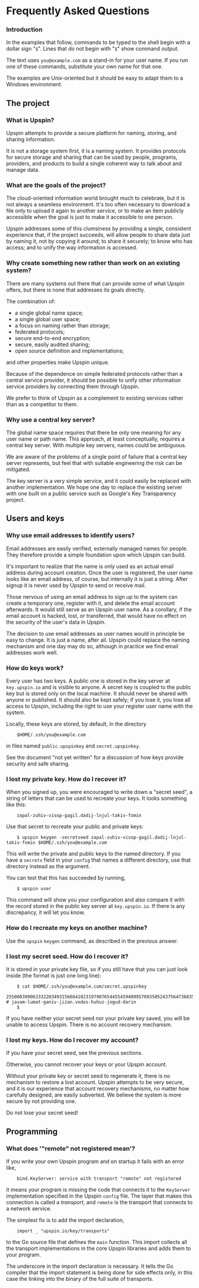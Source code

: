 # Frequently Asked Questions

### Introduction

In the examples that follow, commands to be typed to the shell begin with a dollar sign "`$`".
Lines that do not begin with "`$`" show command output.

The text uses `you@example.com` as a stand-in for your user name.
If you run one of these commands, substitute your own name for that one.

The examples are Unix-oriented but it should be easy to adapt them to a Windows environment.

## The project

### What is Upspin?

Upspin attempts to provide a secure platform for naming, storing, and sharing
information.

It is not a storage system first, it is a naming system.
It provides protocols for secure storage and sharing that can be
used by people, programs, providers, and products to build a single coherent
way to talk about and manage data.

### What are the goals of the project?

The cloud-oriented information world brought much to celebrate,
but it is not always a seamless environment.
It's too often necessary to download a file only to upload it again to
another service, or to make an item publicly accessible when the
goal is just to make it accessible to one person.

Upspin addresses some of this clumsiness by providing a single,
consistent experience that, if the project succeeds, will allow
people to share data just by naming it, not by copying it around;
to share it securely;
to know who has access;
and to unify the way information is accessed.

### Why create something new rather than work on an existing system?

There are many systems out there that can provide some of what
Upspin offers, but there is none that addresses its goals directly.

The combination of:

- a single global name space;
- a single global user space;
- a focus on naming rather than storage;
- federated protocols;
- secure end-to-end encryption;
- secure, easily audited sharing;
- open source definition and implementations;

and other properties make Upspin unique.

Because of the dependence on simple federated protocols rather than a
central service provider, it should be possible to unify other
information service providers by connecting them through
Upspin.

We prefer to think of Upspin as a complement to existing services
rather than as a competitor to them.

### Why use a central key server?

The global name space requires that there be only one meaning
for any user name or path name.
This approach, at least conceptually, requires a central key server.
With multiple key servers, names could be ambiguous.

We are aware of the problems of a single point of failure that a
central key server represents, but feel that with suitable
engineering the risk can be mitigated.

The key server is a very simple service, and it could
easily be replaced with another implementation.
We hope one day to replace the existing server with
one built on a public service such as Google's Key Transparency
project.

## Users and keys

### Why use email addresses to identify users?

Email addresses are easily verified, externally managed names for people.
They therefore provide a simple foundation upon which Upspin can build.

It's important to realize that the name is only used as an actual email
address during account creation.
Once the user is registered, the user name looks like an email address,
of course, but internally it is just a string.
After signup it is never used by Upspin to send or receive mail.

Those nervous of using an email address to sign up to the system
can create a temporary one, register with it, and delete the email
account afterwards.
It would still serve as an Upspin user name.
As a corollary, if the email account is hacked, lost, or transferred,
that would have no effect on the security of the user's data in Upspin.

The decision to use email addresses as user names would in principle be
easy to change.
It is just a name, after all.
Upspin could replace the naming mechanism and one day may do so,
although in practice we find email addresses work well.

### How do keys work?

Every user has two keys.
A public one is stored in the key server at `key.upspin.io` and is visible to anyone.
A secret key is coupled to the public key but is stored only on the local machine.
It should never be shared with anyone or published.
It should also be kept safely; if you lose it, you lose all access to Upspin, including
the right to use your register user name with the system.

Locally, these keys are stored, by default, in the directory

```
	$HOME/.ssh/you@example.com
```

in files named `public.upspinkey` and `secret.upspinkey`.

See the document "not yet written" for a discussion of how keys provide
security and safe sharing.

### I lost my private key. How do I recover it?

When you signed up, you were encouraged to write down a "secret seed",
a string of letters that can be used to recreate your keys.
It looks something like this:

```
	zapal-zuhiv-visop-gagil.dadij-lnjul-takiv-fomin
```

Use that secret to recreate your public and private keys:

```
	$ upspin keygen -secretseed zapal-zuhiv-visop-gagil.dadij-lnjul-takiv-fomin $HOME/.ssh/you@example.com
```

This will write the private and public keys to the named directory.
If you have a `secrets` field in your `config` that names a different
directory, use that directory instead as the argument.

You can test that this has succeeded by running,

```
	$ upspin user
```

This command will show you your configuration and also compare it with
the record stored in the public key server at `key.upspin.io`.
If there is any discrepancy, it will let you know.

### How do I recreate my keys on another machine?

Use the `upspin` `keygen` command, as described in the previous answer.

### I lost my secret seed. How do I recover it?

It is stored in your private key file, so if you still have that you can just
look inside (the format is just one long line):

```
	$ cat $HOME/.ssh/you@example.com/secret.upspinkey
	25500039906333220349315666410231979076544554594099570935052437564736835632126 # javam-lumat-ganiv-jizan.vodos-huhuz-jogud-darin
	$
```

If you have neither your secret seed nor your private key saved, you will be unable to access Upspin.
There is no account recovery mechanism.

### I lost my keys. How do I recover my account?

If you have your secret seed, see the previous sections.

Otherwise, you cannot recover your keys or your Upspin account.

Without your private key or secret seed to regenerate it, there is no mechanism to restore a lost account.
Upspin attempts to be very secure, and it is our experience that account recovery mechanisms,
no matter how carefully designed, are easily subverted.
We believe the system is more secure by not providing one.

Do not lose your secret seed!


## Programming

### What does '"remote" not registered mean'?

If you write your own Upspin program and on startup it fails with an error like,

```
	bind.KeyServer: service with transport "remote" not registered
```

it means your program is missing the code that connects it to the
`KeyServer` implementation specified in the Upspin `config` file.
The layer that makes this connection is called a _transport_, and
`remote` is the transport that connects to a network service.

The simplest fix is to add the import declaration,

```
	import _ "upspin.io/key/transports"
```

to the Go source file that defines the `main` function.
This import collects all the transport implementations in the core Upspin
libraries and adds them to your program.

The underscore in the import declaration is necessary.
It tells the Go compiler that the import statement is being done for
side effects only, in this case the linking into the binary of the
full suite of transports.

